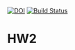 [![DOI](https://zenodo.org/badge/288799494.svg)](https://zenodo.org/badge/latestdoi/288799494) [![Build Status](https://travis-ci.com/sj94123/HW2.svg?branch=master)](https://travis-ci.com/sj94123/HW2)


# HW2
